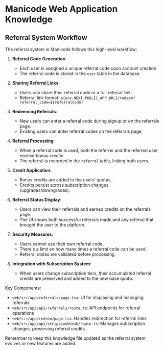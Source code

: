 # Manicode Web Application Knowledge

## Referral System Workflow

The referral system in Manicode follows this high-level workflow:

1. **Referral Code Generation**:
   - Each user is assigned a unique referral code upon account creation.
   - The referral code is stored in the `user` table in the database.

2. **Sharing Referral Links**:
   - Users can share their referral code or a full referral link.
   - Referral link format: `${env.NEXT_PUBLIC_APP_URL}/redeem?referral_code=${referralCode}`

3. **Redeeming Referrals**:
   - New users can enter a referral code during signup or on the referrals page.
   - Existing users can enter referral codes on the referrals page.

4. **Referral Processing**:
   - When a referral code is used, both the referrer and the referred user receive bonus credits.
   - The referral is recorded in the `referral` table, linking both users.

5. **Credit Application**:
   - Bonus credits are added to the users' quotas.
   - Credits persist across subscription changes (upgrades/downgrades).

6. **Referral Status Display**:
   - Users can view their referrals and earned credits on the referrals page.
   - The UI shows both successful referrals made and any referral that brought the user to the platform.

7. **Security Measures**:
   - Users cannot use their own referral code.
   - There's a limit on how many times a referral code can be used.
   - Referral codes are validated before processing.

8. **Integration with Subscription System**:
   - When users change subscription tiers, their accumulated referral credits are preserved and added to the new base quota.

Key Components:
- `web/src/app/referrals/page.tsx`: UI for displaying and managing referrals
- `web/src/app/api/referrals/route.ts`: API endpoints for referral operations
- `web/src/app/redeem/page.tsx`: Handles redirection for referral links
- `web/src/app/api/stripe/webhook/route.ts`: Manages subscription changes, preserving referral credits

Remember to keep this knowledge file updated as the referral system evolves or new features are added.

